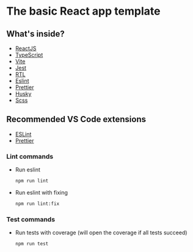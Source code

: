 # The basic React app template

## What's inside?

- [ReactJS](https://reactjs.org)
- [TypeScript](https://www.typescriptlang.org)
- [Vite](https://vitejs.dev)
- [Jest](https://jestjs.io)
- [RTL](https://testing-library.com)
- [Eslint](https://eslint.org)
- [Prettier](https://prettier.io)
- [Husky](https://typicode.github.io/husky)
- [Scss](https://sass-lang.com)
  
## Recommended VS Code extensions

- [ESLint](https://marketplace.visualstudio.com/items?itemName=dbaeumer.vscode-eslint)
- [Prettier](https://marketplace.visualstudio.com/items?itemName=esbenp.prettier-vscode)

### Lint commands

- Run eslint
  ```bash
  npm run lint
  ```
- Run eslint with fixing
  ```bash
  npm run lint:fix
  ```

### Test commands

- Run tests with coverage (will open the coverage if all tests succeed)
  ```bash
  npm run test
  ```
